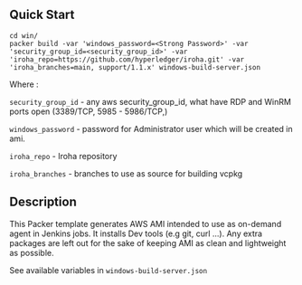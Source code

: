 ## Quick Start
```
cd win/
packer build -var 'windows_password=<Strong Password>' -var 'security_group_id=<security_group_id>' -var 'iroha_repo=https://github.com/hyperledger/iroha.git' -var 'iroha_branches=main, support/1.1.x' windows-build-server.json
```
Where :

`security_group_id` - any aws security_group_id, what have RDP and WinRM ports open (3389/TCP, 5985 - 5986/TCP,)

`windows_password` - password for Administrator user which will be created in ami. 

`iroha_repo` - Iroha repository

`iroha_branches` - branches to use as source for building vcpkg

## Description
This Packer template generates AWS AMI intended to use as on-demand agent in Jenkins jobs. 
It installs Dev tools (e.g git, curl ...).
Any extra packages are left out for the sake of keeping AMI as clean and lightweight as possible.

See available variables in `windows-build-server.json`
